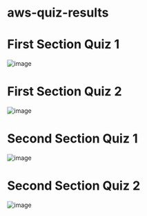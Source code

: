 # aws-quiz-results


# First Section Quiz 1
![image](https://github.com/GregoryRobetertson/aws-quiz-results/assets/147750592/2a5b9453-9876-4443-af5e-f754d83864fe)

# First Section Quiz 2
![image](https://github.com/GregoryRobetertson/aws-quiz-results/assets/147750592/e1c83428-d26d-4236-b13a-462cda1de026)

# Second Section Quiz 1
![image](https://github.com/GregoryRobetertson/aws-quiz-results/assets/147750592/7b8bd334-44b7-4e52-9cd8-ad6091fe294c)

# Second Section Quiz 2
![image](https://github.com/GregoryRobetertson/aws-quiz-results/assets/147750592/f8876349-716b-4540-8d19-be423189c82f)


